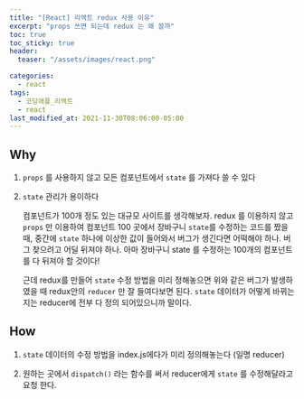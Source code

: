 ```yaml
---
title: "[React] 리액트 redux 사용 이유"
excerpt: "props 쓰면 되는데 redux 는 왜 쓸까"
toc: true
toc_sticky: true
header:
  teaser: "/assets/images/react.png"

categories:
  - react
tags:
  - 코딩애플_리액트
  - react
last_modified_at: 2021-11-30T08:06:00-05:00
---
```


## Why

1. `props` 를 사용하지 않고 모든 컴포넌트에서 `state` 를 가져다 쓸 수 있다

2. `state` 관리가 용이하다

   컴포넌트가 100개 정도 있는 대규모 사이트를 생각해보자. redux 를 이용하지 않고 `props` 만 이용하여 컴포넌트 100 곳에서 장바구니 `state`를 수정하는 코드를 짰을 때, 중간에 `state` 하나에 이상한 값이 들어와서 버그가 생긴다면 어떡해야 하나. 버그 찾으려고 어딜 뒤져야 하나. 아마 장바구니 state 를 수정하는 100개의 컴포넌트를 다 뒤져야 할 것이다!

   근데 redux를 만들어 `state` 수정 방법을 미리 정해놓으면 위와 같은 버그가 발생하였을 때 redux안의 `reducer` 만 잘 들여다보면 된다. `state` 데이터가 어떻게 바뀌는지는 reducer에 전부 다 정의 되어있으니까 말이다.

## How

1. `state` 데이터의 수정 방법을 index.js에다가 미리 정의해놓는다 (일명 reducer)

2. 원하는 곳에서 `dispatch()` 라는 함수를 써서 reducer에게 `state` 를 수정해달라고 요청 한다.
